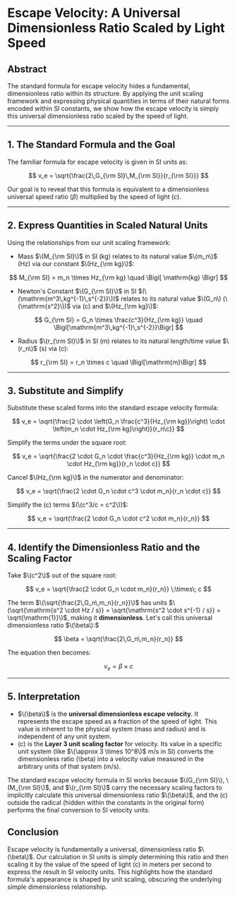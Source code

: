 # Escape Velocity: A Universal Dimensionless Ratio Scaled by Light Speed

## Abstract

The standard formula for escape velocity hides a fundamental, dimensionless ratio within its structure. By applying the unit scaling framework and expressing physical quantities in terms of their natural forms encoded within SI constants, we show how the escape velocity is simply this universal dimensionless ratio scaled by the speed of light.

---

## 1. The Standard Formula and the Goal

The familiar formula for escape velocity is given in SI units as:

$$
v_e = \sqrt{\frac{2\,G_{\rm SI}\,M_{\rm SI}}{r_{\rm SI}}}
$$

Our goal is to reveal that this formula is equivalent to a dimensionless universal speed ratio ($\beta$) multiplied by the speed of light ($c$).

---

## 2. Express Quantities in Scaled Natural Units

Using the relationships from our unit scaling framework:
-   Mass $\(M_{\rm SI}\)$ in SI (kg) relates to its natural value $\(m_n\)$ (Hz) via our constant $\(Hz_{\rm kg}\)$:
    
$$
M_{\rm SI} = m_n \times Hz_{\rm kg} \quad \Bigl[ \mathrm{kg} \Bigr]
$$

-   Newton's Constant $\(G_{\rm SI}\)$ in SI $(\(\mathrm{m^3\,kg^{-1}\,s^{-2}}\))$ relates to its natural value $\(G_n\) (\(\mathrm{s^2}\))$ via \(c\) and $\(Hz_{\rm kg}\)$:

$$
G_{\rm SI} = G_n \times \frac{c^3}{Hz_{\rm kg}} \quad \Bigl[\mathrm{m^3\,kg^{-1}\,s^{-2}}\Bigr]
$$

-   Radius $\(r_{\rm SI}\)$ in SI (m) relates to its natural length/time value $\(r_n\)$ (s) via \(c\):

$$
r_{\rm SI} = r_n \times c \quad \Bigl[\mathrm{m}\Bigr]
$$

---

## 3. Substitute and Simplify

Substitute these scaled forms into the standard escape velocity formula:

$$
v_e = \sqrt{\frac{2 \cdot \left(G_n \frac{c^3}{Hz_{\rm kg}}\right) \cdot \left(m_n \cdot Hz_{\rm kg}\right)}{r_n\c}}
$$

Simplify the terms under the square root:

$$
v_e = \sqrt{\frac{2 \cdot G_n \cdot \frac{c^3}{Hz_{\rm kg}} \cdot m_n \cdot Hz_{\rm kg}}{r_n \cdot c}}
$$

Cancel $\(Hz_{\rm kg}\)$ in the numerator and denominator:

$$
v_e = \sqrt{\frac{2 \cdot G_n \cdot c^3 \cdot m_n}{r_n \cdot c}}
$$

Simplify the \(c\) terms $(\(c^3/c = c^2\))$:

$$
v_e = \sqrt{\frac{2 \cdot G_n \cdot c^2 \cdot m_n}{r_n}}
$$


---

## 4. Identify the Dimensionless Ratio and the Scaling Factor

Take $\(c^2\)$ out of the square root:

$$
v_e = \sqrt{\frac{2 \cdot G_n \cdot m_n}{r_n}} \;\times\; c
$$

The term $\(\sqrt{\frac{2\,G_n\,m_n}{r_n}}\)$ has units $\(\sqrt{\mathrm{s^2 \cdot Hz / s}} = \sqrt{\mathrm{s^2 \cdot s^{-1} / s}} = \sqrt{\mathrm{1}}\)$, making it **dimensionless**. Let's call this universal dimensionless ratio $\(\beta\):$

$$
\beta = \sqrt{\frac{2\,G_n\,m_n}{r_n}}
$$

The equation then becomes:

$$
v_e = \beta \;\times\; c
$$


---

## 5. Interpretation

-   $\(\beta\)$ is the **universal dimensionless escape velocity**. It represents the escape speed as a fraction of the speed of light. This value is inherent to the physical system (mass and radius) and is independent of any unit system.
-   \(c\) is the **Layer 3 unit scaling factor** for velocity. Its value in a specific unit system (like $\(\approx 3 \times 10^8\)$ m/s in SI) converts the dimensionless ratio \(\beta\) into a velocity value measured in the arbitrary units of that system (m/s).

The standard escape velocity formula in SI works because $\(G_{\rm SI}\), \(M_{\rm SI}\)$, and $\(r_{\rm SI}\)$ carry the necessary scaling factors to implicitly calculate this universal dimensionless ratio $\(\beta\)$, and the \(c\) outside the radical (hidden within the constants in the original form) performs the final conversion to SI velocity units.

## Conclusion

Escape velocity is fundamentally a universal, dimensionless ratio $\(\beta\)$. Our calculation in SI units is simply determining this ratio and then scaling it by the value of the speed of light \(c\) in meters per second to express the result in SI velocity units. This highlights how the standard formula's appearance is shaped by unit scaling, obscuring the underlying simple dimensionless relationship.